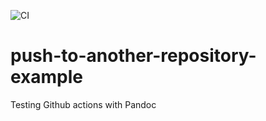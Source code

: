 ![CI](https://github.com/cpina/pandoc-test/workflows/CI/badge.svg)

# push-to-another-repository-example
Testing Github actions with Pandoc
